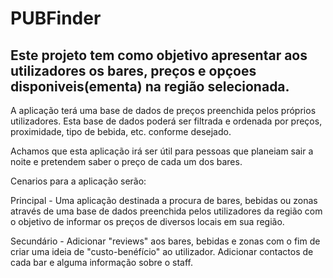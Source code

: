 # PUBFinder

## Este projeto tem como objetivo apresentar aos utilizadores os bares, preços e opçoes disponiveis(ementa) na região selecionada.

A aplicação terá uma base de dados de preços preenchida pelos próprios utilizadores. Esta base de dados poderá ser filtrada e ordenada por preços, proximidade, tipo de bebida, etc. conforme desejado.

Achamos que esta aplicação irá ser útil para pessoas que planeiam sair a noite e pretendem saber o preço de cada um dos bares.

Cenarios para a aplicação serão:


Principal - Uma aplicação destinada a procura de bares, bebidas ou zonas através de uma base de dados preenchida pelos utilizadores da região com o objetivo de informar os preços de diversos locais em sua região.


Secundário - Adicionar "reviews" aos bares, bebidas e zonas com o fim de criar uma ideia de "custo-benéfício" ao utilizador.
             Adicionar contactos de cada bar e alguma informação sobre o staff.
